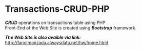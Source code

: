 # Transactions-CRUD-PHP

***CRUD*** operations on transactions table using PHP <br/>
Front-End of the Web Site is created using ***Bootstrap*** framework.

***The Web Site is also avaible via link:***  
     http://faridimanzada.alwaysdata.net/hw/home.html

